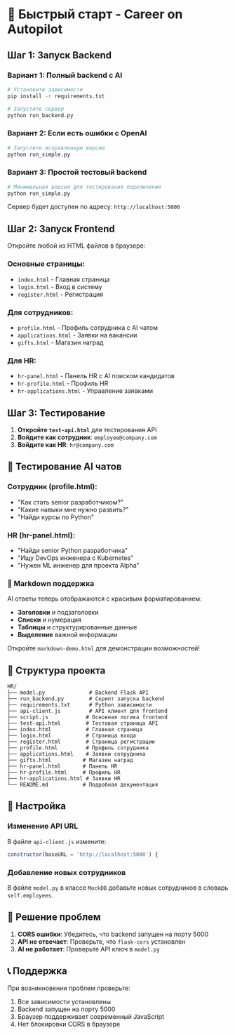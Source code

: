 # 🚀 Быстрый старт - Career on Autopilot

## Шаг 1: Запуск Backend

### Вариант 1: Полный backend с AI
```bash
# Установите зависимости
pip install -r requirements.txt

# Запустите сервер
python run_backend.py
```

### Вариант 2: Если есть ошибки с OpenAI
```bash
# Запустите исправленную версию
python run_simple.py
```

### Вариант 3: Простой тестовый backend
```bash
# Минимальная версия для тестирования подключения
python run_simple.py
```

Сервер будет доступен по адресу: `http://localhost:5000`

## Шаг 2: Запуск Frontend

Откройте любой из HTML файлов в браузере:

### Основные страницы:
- `index.html` - Главная страница
- `login.html` - Вход в систему
- `register.html` - Регистрация

### Для сотрудников:
- `profile.html` - Профиль сотрудника с AI чатом
- `applications.html` - Заявки на вакансии
- `gifts.html` - Магазин наград

### Для HR:
- `hr-panel.html` - Панель HR с AI поиском кандидатов
- `hr-profile.html` - Профиль HR
- `hr-applications.html` - Управление заявками

## Шаг 3: Тестирование

1. **Откройте `test-api.html`** для тестирования API
2. **Войдите как сотрудник**: `employee@company.com`
3. **Войдите как HR**: `hr@company.com`

## 🧪 Тестирование AI чатов

### Сотрудник (profile.html):
- "Как стать senior разработчиком?"
- "Какие навыки мне нужно развить?"
- "Найди курсы по Python"

### HR (hr-panel.html):
- "Найди senior Python разработчика"
- "Ищу DevOps инженера с Kubernetes"
- "Нужен ML инженер для проекта Alpha"

### 🎨 Markdown поддержка
AI ответы теперь отображаются с красивым форматированием:
- **Заголовки** и подзаголовки
- **Списки** и нумерация
- **Таблицы** и структурированные данные
- **Выделение** важной информации

Откройте `markdown-demo.html` для демонстрации возможностей!

## 📁 Структура проекта

```
HR/
├── model.py              # Backend Flask API
├── run_backend.py        # Скрипт запуска backend
├── requirements.txt      # Python зависимости
├── api-client.js         # API клиент для frontend
├── script.js            # Основная логика frontend
├── test-api.html        # Тестовая страница API
├── index.html           # Главная страница
├── login.html           # Страница входа
├── register.html        # Страница регистрации
├── profile.html         # Профиль сотрудника
├── applications.html    # Заявки сотрудника
├── gifts.html          # Магазин наград
├── hr-panel.html       # Панель HR
├── hr-profile.html     # Профиль HR
├── hr-applications.html # Заявки HR
└── README.md           # Подробная документация
```

## 🔧 Настройка

### Изменение API URL
В файле `api-client.js` измените:
```javascript
constructor(baseURL = 'http://localhost:5000') {
```

### Добавление новых сотрудников
В файле `model.py` в классе `MockDB` добавьте новых сотрудников в словарь `self.employees`.

## 🐛 Решение проблем

1. **CORS ошибки**: Убедитесь, что backend запущен на порту 5000
2. **API не отвечает**: Проверьте, что `flask-cors` установлен
3. **AI не работает**: Проверьте API ключ в `model.py`

## 📞 Поддержка

При возникновении проблем проверьте:
1. Все зависимости установлены
2. Backend запущен на порту 5000
3. Браузер поддерживает современный JavaScript
4. Нет блокировки CORS в браузере
